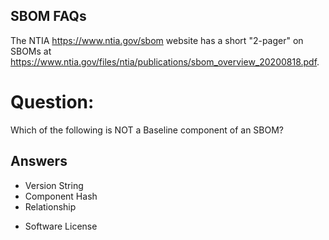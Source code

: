 ## SBOM FAQs
The NTIA https://www.ntia.gov/sbom website
has a short "2-pager" on SBOMs at
https://www.ntia.gov/files/ntia/publications/sbom_overview_20200818.pdf.


# Question:
Which of the following is
NOT a Baseline component of an SBOM?

## Answers
- Version String
- Component Hash
- Relationship
* Software License
